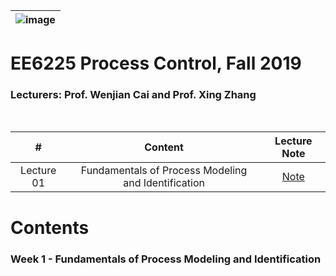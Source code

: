 |![image](https://github.com/ldkong1205/MSc-Dissertation/blob/master/IMAGE/ntu_logo.png)|
|---|
# EE6225 Process Control, Fall 2019 </center>

### Lecturers: Prof. Wenjian Cai and Prof. Xing Zhang

<br>

|#|Content|Lecture Note
|:---:|:---:|:---:|
|Lecture 01|Fundamentals of Process Modeling and Identification|[Note](https://github.com/NTU-CCA/EE6225/blob/master/Lecture%20Notes/Chapter%201%20idntfundm.pdf)|

# Contents

### Week 1 - Fundamentals of Process Modeling and Identification
